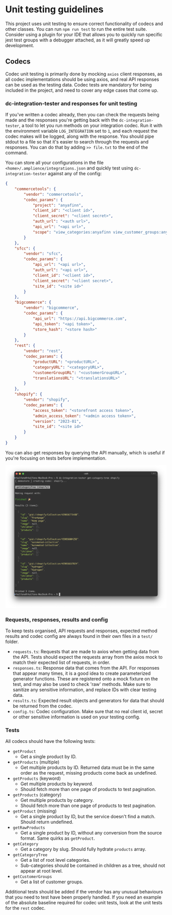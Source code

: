 # Unit testing guidelines

This project uses unit testing to ensure correct functionality of codecs and other classes. You can run `npm run test` to run the entire test suite. Consider using a plugin for your IDE that allows you to quickly run specific jest test groups with a debugger attached, as it will greatly speed up development.

## Codecs

Codec unit testing is primarily done by mocking `axios` client responses, as all codec implementations should be using axios, and real API responses can be used as the testing data. Codec tests are mandatory for being included in the project, and need to cover any edge cases that come up.

### dc-integration-tester and responses for unit testing

If you've written a codec already, then you can check the requests being made and the responses you're getting back with the `dc-integration-tester`, a tool to let you run methods on your integration codec. Run it with the environment variable `LOG_INTEGRATION` set to `1`, and each request the codec makes will be logged, along with the response. You should pipe stdout to a file so that it's easier to search through the requests and responses. You can do that by adding `>> file.txt` to the end of the command.

You can store all your configurations in the file `<home>/.amplience/integrations.json` and quickly test using `dc-integration-tester` against any of the config:

```json
{
	"commercetools": {
		"vendor": "commercetools",
		"codec_params": {
			"project": "anyafinn",
			"client_id": "<client id>",
			"client_secret": "<client secret>",
			"auth_url": "<auth url>",
			"api_url": "<api url>",
			"scope": "view_categories:anyafinn view_customer_groups:anyafinn view_published_products:anyafinn"
		}
	},
	"sfcc": {
		"vendor": "sfcc",
		"codec_params": {
			"api_url": "<api url>",
			"auth_url": "<api url>",
			"client_id": "<client id>",
			"client_secret": "<client secret>",
			"site_id": "<site id>"
		}
	},
	"bigcommerce": {
		"vendor": "bigcommerce",
		"codec_params": {
			"api_url": "https://api.bigcommerce.com",
			"api_token": "<api token>",
			"store_hash": "<store hash>"
		}
	},
	"rest": {
		"vendor": "rest",
		"codec_params": {
			"productURL": "<productURL>",
			"categoryURL": "<categoryURL>",
			"customerGroupURL": "<customerGroupURL>",
			"translationsURL": "<translationsURL>"
		}
	},
	"shopify": {
		"vendor": "shopify",
		"codec_params": {
			"access_token": "<storefront access token>",
            "admin_access_token": "<admin access token>",
			"version": "2023-01",
			"site_id": "<site id>"
		}
	}
}
```

You can also get responses by querying the API manually, which is useful if you're focusing on tests before implementation.

![](../media/dc-integration-tester.png)

### Requests, responses, results and config

To keep tests organised, API requests and responses, expected method results and codec config are always found in their own files in a `test/` folder.

- `requests.ts`: Requests that are made to axios when getting data from the API. Tests should expect the requests array from the axios mock to match their expected list of requests, in order.
- `responses.ts`: Response data that comes from the API. For responses that appear many times, it is a good idea to create parameterized generator functions. These are registered onto a mock fixture on the test, and may also be used to check 'raw' methods. Make sure to sanitize any sensitive information, and replace IDs with clear testing data.
- `results.ts`: Expected result objects and generators for data that should be returned from the codec.
- `config.ts`: Codec configuration. Make sure that no real client id, secret or other sensitive information is used on your testing config.

### Tests

All codecs should have the following tests:

- `getProduct`
  - Get a single product by ID.
- `getProducts` (multiple)
  - Get multiple products by ID. Returned data must be in the same order as the request, missing products come back as undefined.
- `getProducts` (keyword)
  - Get multiple products by keyword.
  - Should fetch more than one page of products to test pagination.
- `getProducts` (category)
  - Get multiple products by category.
  - Should fetch more than one page of products to test pagination.
- `getProduct` (missing)
  - Get a single product by ID, but the service doesn't find a match. Should return undefined.
- `getRawProducts`
  - Get a single product by ID, without any conversion from the source format. Same quirks as `getProduct`.
- `getCategory`
  - Get a category by slug. Should fully hydrate `products` array.
- `getCategoryTree`
  - Get a list of root level categories.
  - Sub-categories should be contained in children as a tree, should not appear at root level.
- `getCustomerGroups`
  - Get a list of customer groups.
  
Additional tests should be added if the vendor has any unusual behaviours that you need to test have been properly handled. If you need an example of the absolute baseline required for codec unit tests, look at the unit tests for the `rest` codec.
